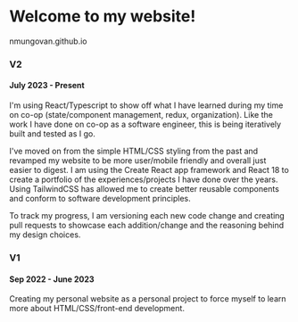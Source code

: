 # Welcome to my website!
nmungovan.github.io

### V2
#### July 2023 - Present
I'm using React/Typescript to show off what I have learned during my time on co-op (state/component management, redux, organization).
Like the work I have done on co-op as a software engineer, this is being iteratively built and tested as I go.

I've moved on from the simple HTML/CSS styling from the past and revamped my website to be more user/mobile friendly and overall just easier to digest. 
I am using the Create React app framework and React 18 to create a portfolio of the experiences/projects I have done over the years. Using TailwindCSS has allowed me to create better reusable components and conform to software development principles.

To track my progress, I am versioning each new code change and creating pull requests to showcase each addition/change and the reasoning behind my design choices.

### V1
#### Sep 2022 - June 2023
Creating my personal website as a personal project to force myself to learn more about 
HTML/CSS/front-end development.